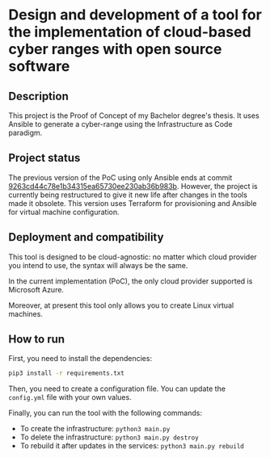 # Design and development of a tool for the implementation of cloud-based cyber ranges with open source software ​

## Description

This project is the Proof of Concept of my Bachelor degree's thesis. It uses Ansible to generate a cyber-range using the Infrastructure as Code paradigm.

## Project status

The previous version of the PoC using only Ansible ends at commit [9263cd44c78e1b34315ea65730ee230ab36b983b](https://github.com/riccardotornesello/iac-cyberrange-generator/tree/9263cd44c78e1b34315ea65730ee230ab36b983b).
However, the project is currently being restructured to give it new life after changes in the tools made it obsolete. This version uses Terraform for provisioning and Ansible for virtual machine configuration.

## Deployment and compatibility

This tool is designed to be cloud-agnostic: no matter which cloud provider you intend to use, the syntax will always be the same.

In the current implementation (PoC), the only cloud provider supported is Microsoft Azure.

Moreover, at present this tool only allows you to create Linux virtual machines.

## How to run

First, you need to install the dependencies:

```bash
pip3 install -r requirements.txt
```

Then, you need to create a configuration file. You can update the `config.yml` file with your own values.

Finally, you can run the tool with the following commands:

- To create the infrastructure: `python3 main.py`
- To delete the infrastructure: `python3 main.py destroy`
- To rebuild it after updates in the services: `python3 main.py rebuild`
